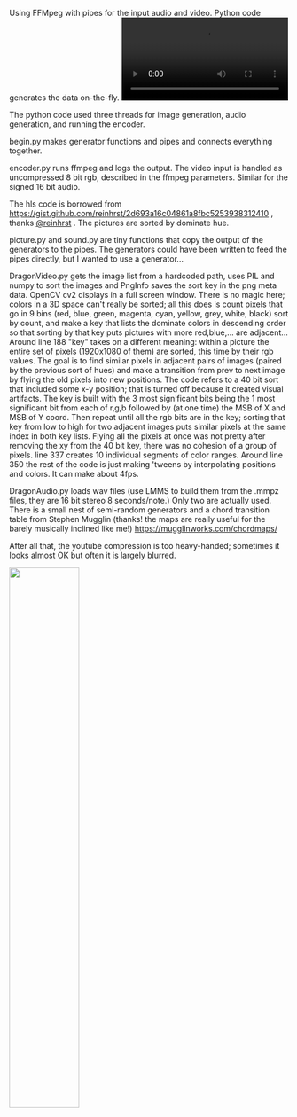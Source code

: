Using FFMpeg with pipes for the input audio and video. Python code
generates the data on-the-fly. 
<video src='https://github.com/user-attachments/assets/9425d553-1e13-4eac-b918-aa550571953d'/>

The python code used three threads for image generation, audio generation,
and running the encoder. 

begin.py makes generator functions and pipes and connects everything together. 

encoder.py runs ffmpeg and logs the output. The video input is handled as 
uncompressed 8 bit rgb, described in the ffmpeg parameters. Similar for the
signed 16 bit audio.

The hls code is borrowed from https://gist.github.com/reinhrst/2d693a16c04861a8fbc5253938312410 ,
thanks [@reinhrst](https://github.com/reinhrst) . The pictures are sorted by dominate hue.

picture.py and sound.py are tiny functions that copy the output of the generators
to the pipes. The generators could have been written to feed the pipes directly, but
I wanted to use a generator...

DragonVideo.py gets the image list from a hardcoded path, uses PIL and numpy to sort 
the images and PngInfo saves the sort key in the png meta data. OpenCV cv2 displays
in a full screen window. There is no magic here; colors in a 3D space can't really
be sorted; all this does is count pixels that go in 9 bins (red, blue, green, magenta, cyan, yellow, grey, white, black)
sort by count, and make a key that lists the dominate colors in descending order so
that sorting by that key puts pictures with more red,blue,... are adjacent...
Around line 188 "key" takes on a different meaning: within a picture the entire set of pixels (1920x1080 of them)
are sorted, this time by their rgb values. The goal is to find similar pixels in adjacent pairs
of images (paired by the previous sort of hues) and make a transition from prev to next image
by flying the old pixels into new positions. The code refers to a 40 bit sort that included some
x-y position; that is turned off because it created visual artifacts. The key is built with the 
3 most significant bits being the 1 most significant bit from each of r,g,b followed by (at one time)
the MSB of X and MSB of Y coord. Then repeat until all the rgb bits are in the key; sorting that key
from low to high for two adjacent images puts similar pixels at the same index in both key lists.
Flying all the pixels at once was not pretty after removing the xy from the 40 bit key, there 
was no cohesion of a group of pixels. line 337 creates 10 individual segments of color ranges.
Around line 350 the rest of the code is just making 'tweens by interpolating positions and colors.
It can make about 4fps.

DragonAudio.py loads wav files (use LMMS to build them from the .mmpz files, they are 16 bit stereo 8 seconds/note.) 
Only two are actually used. There is a small nest of semi-random generators and a chord transition table from
Stephen Mugglin (thanks! the maps are really useful for the barely musically inclined like me!)
https://mugglinworks.com/chordmaps/

After all that, the youtube compression is too heavy-handed; sometimes it looks almost OK but often it
is largely blurred.

[<img src="https://img.youtube.com/vi/3DK0RUCdaFU/maxresdefault.jpg" width="50%">](https://youtu.be/3DK0RUCdaFU)
